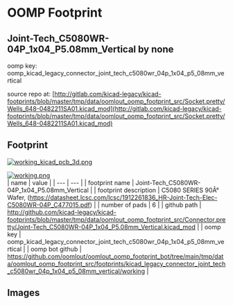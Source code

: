# OOMP Footprint  
## Joint-Tech_C5080WR-04P_1x04_P5.08mm_Vertical  by none  
  
oomp key: oomp_kicad_legacy_connector_joint_tech_c5080wr_04p_1x04_p5_08mm_vertical  
  
source repo at: [http://gitlab.com/kicad-legacy/kicad-footprints/blob/master/tmp/data/oomlout_oomp_footprint_src/Socket.pretty/Wells_648-0482211SA01.kicad_mod](http://gitlab.com/kicad-legacy/kicad-footprints/blob/master/tmp/data/oomlout_oomp_footprint_src/Socket.pretty/Wells_648-0482211SA01.kicad_mod)  
## Footprint  
  
[![working_kicad_pcb_3d.png](working_kicad_pcb_3d_600.png)](working_kicad_pcb_3d.png)  
  
[![working.png](working_600.png)](working.png)  
| name | value | 
| --- | --- | 
| footprint name | Joint-Tech_C5080WR-04P_1x04_P5.08mm_Vertical | 
| footprint description | C5080 SERIES 90Â° Wafer, (https://datasheet.lcsc.com/lcsc/1912261836_HR-Joint-Tech-Elec-C5080WR-04P_C477015.pdf) | 
| number of pads | 6 | 
| github path | http://github.com/kicad-legacy/kicad-footprints/blob/master/tmp/data/oomlout_oomp_footprint_src/Connector.pretty/Joint-Tech_C5080WR-04P_1x04_P5.08mm_Vertical.kicad_mod | 
| oomp key | oomp_kicad_legacy_connector_joint_tech_c5080wr_04p_1x04_p5_08mm_vertical | 
| oomp bot github | https://github.com/oomlout/oomlout_oomp_footprint_bot/tree/main/tmp/data/oomlout_oomp_footprint_src/footprints/kicad_legacy_connector_joint_tech_c5080wr_04p_1x04_p5_08mm_vertical/working | 
## Images  
